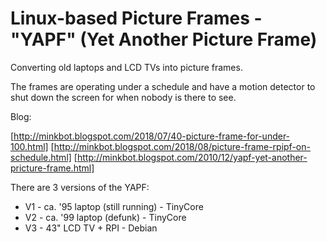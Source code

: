 # Linux-based Picture Frames - "YAPF" (Yet Another Picture Frame)

Converting old laptops and LCD TVs into picture frames.

The frames are operating under a schedule and have a motion detector to shut down the screen for when nobody is there to see.

Blog:

[http://minkbot.blogspot.com/2018/07/40-picture-frame-for-under-100.html]
[http://minkbot.blogspot.com/2018/08/picture-frame-rpipf-on-schedule.html]
[http://minkbot.blogspot.com/2010/12/yapf-yet-another-pricture-frame.html]


There are 3 versions of the YAPF:

+ V1 - ca. '95 laptop (still running) - TinyCore
+ V2 - ca. '99 laptop (defunk) - TinyCore
+ V3 - 43" LCD TV + RPI - Debian



